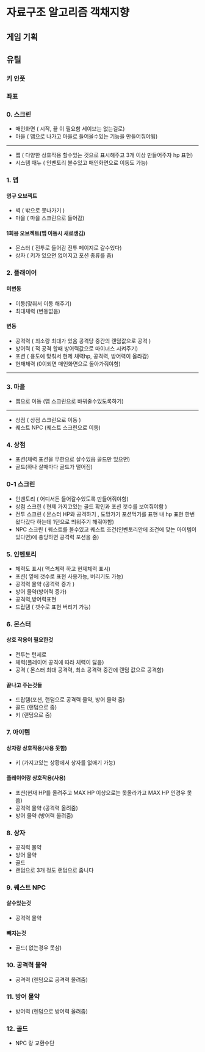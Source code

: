 # 자료구조 알고리즘 객채지향 

## 게임 기획
## 유틸 
### 키 인풋
### 좌표
### 0. 스크린
* 매인화면 ( 시작, 끝 이 필요함 세이브는 없는걸로)
* 마을 ( 맵으로 나가고 마을로 들어올수있는 기능을 만들어줘야됨)
---
* 맵 ( 다양한 상호작용 할수있는 것으로 표시해주고 3개 이상 만들어주자 hp 표현)
* 시스템 매뉴 ( 인벤토리 볼수있고 매인화면으로 이동도 가능)
### 1. 맵 
#### 영구 오브젝트
* 벽 ( 밖으로 못나가기 )
* 마을 ( 마을 스크린으로 들어감)
#### 1회용 오브젝트(맵 이동시 새로생김)
* 몬스터 ( 전투로 들어감 전투 페이지로 갈수있다)
* 상자 ( 키가 있으면 없어지고 포션 종류를 줌)
### 2. 플래이어
#### 미변동
* 이동(맞춰서 이동 해주기)
* 최대체력 (변동없음)
#### 변동
* 공격력 ( 최소랑 최대가 있음 공격당 중간의 랜덤값으로 공격 )
* 방어력 ( 적 공격 할때 방어력값으로 마이너스 시켜주기)
* 포션 ( 용도에 맞춰서 현제 채력hp, 공격력, 방어력이 올라감)
* 현재체력 (0이되면 매인화면으로 돌아가줘야함)
***
### 3. 마을
* 맵으로 이동 (맵 스크린으로 바꿔줄수있도록하기)
***
* 상점 ( 상점 스크린으로 이동 )
* 퀘스트 NPC (퀘스트 스크린으로 이동)
### 4. 상점
* 포션(체력 포션을 무한으로 살수있음 골드만 있으면)
* 골드(하나 살때마다 골드가 떨어짐)
### 0-1 스크린
* 인벤토리 ( 어디서든 들어갈수있도록 만들어줘야함)
* 상점 스크린 ( 현제 가지고있는 골드 확인과 포션 갯수를 보여줘야함 )
* 전투 스크린 ( 몬스터 HP와 공격하기 , 도망가기 포션먹기를 표현 내 hp 표현 한번 왔다갔다 하는데 1턴으로 띄워주기 해줘야함)
* NPC 스크린 ( 퀘스트를 볼수있고 퀘스트 조건(인벤토리안에 조건에 맞는 아이템이 있다면)에 충당하면 공격력 포션을 줌)
### 5. 인벤토리
* 체력도 표시( 맥스체력 하고 현제체력 표시)
* 포션( 옆에 갯수로 표현 사용가능, 버리기도 가능)
* 공격력 물약 (공격력 증가 )
* 방어 물약(방어력 증가)
* 공격력,방어력표현
* 드랍탬 ( 갯수로 표현 버리기 가능)
### 6. 몬스터
#### 상호 작용이 필요한것
* 전투는 턴제로
* 체력(플레이어 공격에 따라 체력이 닳음)
* 공격 ( 몬스터 최대 공격력, 최소 공격력 중간에 랜덤 값으로 공격함)
#### 끝나고 주는것들
* 드랍탬(포션, 랜덤으로 공격력 물약, 방어 물약 줌)
* 골드 (랜덤으로 줌)
* 키 (랜덤으로 줌)
### 7. 아이템
#### 상자랑 상호작용(사용 못함)
* 키 (가지고있는 상황에서 상자를 없애기 가능)
#### 플레이어랑 상호작용(사용)
* 포션(현재 HP를 올려주고 MAX HP 이상으로는 못올라가고 MAX HP 인경우 못씀)
* 공격력 물약 (공격력 올려줌)
* 방어 물약 (방어력 올려줌)
### 8. 상자
* 공격력 물약
* 방어 물약
* 골드
* 랜덤으로 3개 정도 랜덤으로 줍니다
### 9. 퀘스트 NPC
#### 살수있는것
* 공격력 물약
#### 빼지는것 
* 골드( 없는경우 못삼)
### 10. 공격력 물약
* 공격력 (렌덤으로 공격력 올려줌)
### 11. 방어 물약
* 방어력 (렌덤으로 방어력 올려줌)
### 12. 골드
* NPC 랑 교환수단 